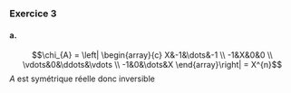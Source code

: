### Exercice 3
#### a.
$$\chi_{A} = \left| \begin{array}{c}
X&-1&\dots&-1 \\
-1&X&0&0 \\
\vdots&0&\ddots&\vdots \\
-1&0&\dots&X
\end{array}\right| = X^{n}$$
$A$ est symétrique réelle donc inversible

